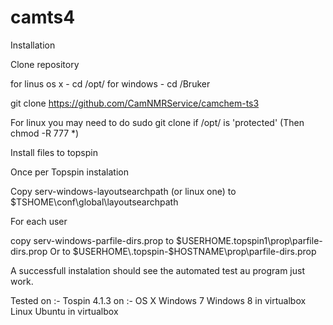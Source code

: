 # camts4
Installation

Clone repository

for linus os x - cd /opt/
for windows - cd /Bruker 

git clone https://github.com/CamNMRService/camchem-ts3

For linux you may need to do sudo git clone if /opt/ is 'protected' 
(Then chmod -R 777 *)

Install files to topspin

Once per Topspin instalation

Copy serv-windows-layoutsearchpath (or linux one)
to $TSHOME\conf\global\layoutsearchpath

For each user

copy serv-windows-parfile-dirs.prop to 
$USERHOME\.topspin1\prop\parfile-dirs.prop
Or to $USERHOME\.topspin-$HOSTNAME\prop\parfile-dirs.prop

A successfull instalation should see the automated test au program just work.

Tested on :-
Tospin 4.1.3 on :-
OS X
Windows 7
Windows 8 in virtualbox
Linux Ubuntu in virtualbox


